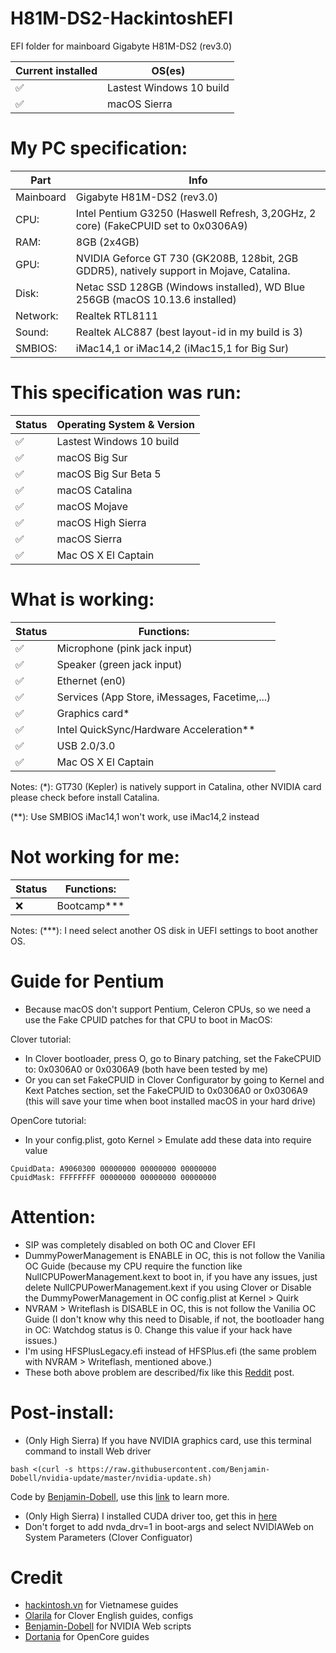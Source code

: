 # H81M-DS2-HackintoshEFI

EFI folder for mainboard Gigabyte H81M-DS2 (rev3.0)

| Current installed  | OS(es) |
| ------------- | ------------- |
| ✅  | Lastest Windows 10 build  |
| ✅  | macOS Sierra |

# My PC specification:

| Part  | Info |
| ------------- | ------------- |
| Mainboard | Gigabyte H81M-DS2 (rev3.0)  |
| CPU:  | Intel Pentium G3250 (Haswell Refresh, 3,20GHz, 2 core) (FakeCPUID set to 0x0306A9)  |
| RAM:  | 8GB (2x4GB)  |
| GPU:  | NVIDIA Geforce GT 730 (GK208B, 128bit, 2GB GDDR5), natively support in Mojave, Catalina. |
| Disk:  | Netac SSD 128GB (Windows installed), WD Blue 256GB (macOS 10.13.6 installed)  |
| Network: | Realtek RTL8111 |
| Sound:  | Realtek ALC887 (best layout-id in my build is 3)  |
| SMBIOS:  | iMac14,1 or iMac14,2 (iMac15,1 for Big Sur)  |

# This specification was run:

| Status  | Operating System & Version |
| ------------- | ------------- |
| ✅  | Lastest Windows 10 build  |
| ✅  | macOS Big Sur  |
| ✅  | macOS Big Sur Beta 5  |
| ✅  | macOS Catalina |
| ✅  | macOS Mojave  |
| ✅  | macOS High Sierra  |
| ✅  | macOS Sierra  |
| ✅  | Mac OS X El Captain  |

# What is working:
| Status  | Functions: |
| ------------- | ------------- |
| ✅  | Microphone (pink jack input)  |
| ✅  | Speaker (green jack input)  |
| ✅  | Ethernet (en0)  |
| ✅  | Services (App Store, iMessages, Facetime,...) |
| ✅  | Graphics card* |
| ✅  | Intel QuickSync/Hardware Acceleration** |
| ✅  | USB 2.0/3.0  |
| ✅  | Mac OS X El Captain  |

Notes: 
(*): GT730 (Kepler) is natively support in Catalina, other NVIDIA card please check before install Catalina.

(**): Use SMBIOS iMac14,1 won't work, use iMac14,2 instead

# Not working for me:
| Status  | Functions: |
| ------------- | ------------- |
| ❌  | Bootcamp***  |

Notes:
(***): I need select another OS disk in UEFI settings to boot another OS.

# Guide for Pentium
+ Because macOS don't support Pentium, Celeron CPUs, so we need a use the Fake CPUID patches for that CPU to boot in MacOS:

Clover tutorial:

+ In Clover bootloader, press O, go to Binary patching, set the FakeCPUID to: 0x0306A0 or 0x0306A9 (both have been tested by me)
+ Or you can set FakeCPUID in Clover Configurator by going to Kernel and Kext Patches section, set the FakeCPUID to 0x0306A0 or 0x0306A9 (this will save your time when boot installed macOS in your hard drive)

OpenCore tutorial:
+ In your config.plist, goto Kernel > Emulate add these data into require value
```
CpuidData: A9060300 00000000 00000000 00000000
CpuidMask: FFFFFFFF 00000000 00000000 00000000
```

# Attention:
+ SIP was completely disabled on both OC and Clover EFI
+ DummyPowerManagement is ENABLE in OC, this is not follow the Vanilia OC Guide (because my CPU require the function like NullCPUPowerManagement.kext to boot in, if you have any issues, just delete NullCPUPowerManagement.kext if you using Clover or Disable the DummyPowerManagement in OC config.plist at Kernel > Quirk
+ NVRAM > Writeflash is DISABLE in OC, this is not follow the Vanilia OC Guide (I don't know why this need to Disable, if not, the bootloader hang in OC: Watchdog status is 0. Change this value if your hack have issues.)
+ I'm using HFSPlusLegacy.efi instead of HFSPlus.efi (the same problem with NVRAM > Writeflash, mentioned above.)
+ These both above problem are described/fix like this [Reddit](https://www.reddit.com/r/hackintosh/comments/gn41rk/stuck_in_oc_watchdog_status_is_0/) post.

# Post-install:
+ (Only High Sierra) If you have NVIDIA graphics card, use this terminal command to install Web driver

```
bash <(curl -s https://raw.githubusercontent.com/Benjamin-Dobell/nvidia-update/master/nvidia-update.sh)
```
Code by [Benjamin-Dobell](https://github.com/Benjamin-Dobell/), use this [link](https://github.com/Benjamin-Dobell/nvidia-update/) to learn more.
+ (Only High Sierra) I installed CUDA driver too, get this in [here](https://www.nvidia.com/en-us/drivers/cuda/mac-driver-archive/)
+ Don't forget to add nvda_drv=1 in boot-args and select NVIDIAWeb on System Parameters (Clover Configuator)

# Credit
+ [hackintosh.vn](https://hackintosh.vn) for Vietnamese guides
+ [Olarila](https://olarila.com) for Clover English guides, configs
+ [Benjamin-Dobell](https://github.com/Benjamin-Dobell/) for NVIDIA Web scripts
+ [Dortania](https://dortania.github.io/OpenCore-Install-Guide/) for OpenCore guides
